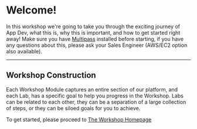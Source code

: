 # Welcome!
In this workshop we're going to take you through the exciting journey of App Dev, what this is, why this is important, and how to get started right away!
Make sure you have [Multipass](https://multipass.run) installed before starting, if you have any questions about this, please ask your Sales Engineer (AWS/EC2 option also available).

---

## Workshop Construction
Each Workshop Module captures an entire section of our platform, and each Lab, has a specific goal to help you progress in the Workshop. Labs can be related to each other, they can be a separation of a large collection of steps, or they can be siloed goals for you to achieve.

To get started, please proceed to [The Workshop Homepage](/app-dev-workshop/)

